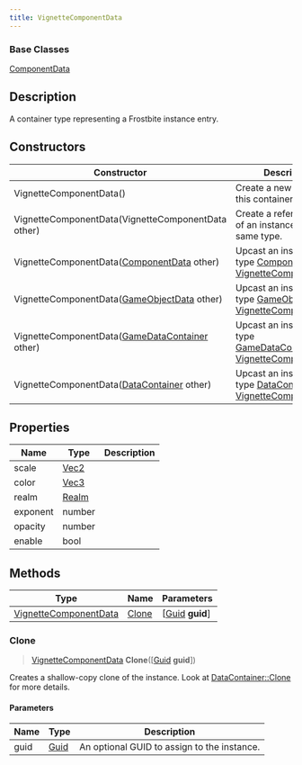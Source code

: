 ```yaml
---
title: VignetteComponentData
---
```

### Base Classes

[ComponentData](ComponentData)

## Description

A container type representing a Frostbite instance entry.

## Constructors

| Constructor                                                                      | Description                                                                                                                       |
| -------------------------------------------------------------------------------- | --------------------------------------------------------------------------------------------------------------------------------- |
| VignetteComponentData()                                                          | Create a new instance of this container type.                                                                                     |
| VignetteComponentData(VignetteComponentData other)                               | Create a reference copy of an instance of the same type.                                                                          |
| VignetteComponentData([ComponentData](ComponentData) other)                      | Upcast an instance of type [ComponentData](ComponentData) to [VignetteComponentData](VignetteComponentData).                      |
| VignetteComponentData([GameObjectData](GameObjectData) other)                    | Upcast an instance of type [GameObjectData](GameObjectData) to [VignetteComponentData](VignetteComponentData).                    |
| VignetteComponentData([GameDataContainer](GameDataContainer) other)              | Upcast an instance of type [GameDataContainer](GameDataContainer) to [VignetteComponentData](VignetteComponentData).              |
| VignetteComponentData([DataContainer](/vext/ref/shared/class/datacontainer) other) | Upcast an instance of type [DataContainer](/vext/ref/shared/class/datacontainer) to [VignetteComponentData](VignetteComponentData). |

## Properties

| Name     | Type                              | Description |
| -------- | --------------------------------- | ----------- |
| scale    | [Vec2](/vext/ref/shared/class/Vec2) |             |
| color    | [Vec3](/vext/ref/shared/class/Vec3) |             |
| realm    | [Realm](Realm)                    |             |
| exponent | number                            |             |
| opacity  | number                            |             |
| enable   | bool                              |             |

## Methods

| Type                                           | Name            | Parameters                                     |
| ---------------------------------------------- | --------------- | ---------------------------------------------- |
| [VignetteComponentData](VignetteComponentData) | [Clone](#clone) | \[[Guid](/vext/ref/shared/class/guid) **guid**\] |

### Clone

> [VignetteComponentData](VignetteComponentData) **Clone**(\[[Guid](/vext/ref/shared/class/guid) **guid**\])

Creates a shallow-copy clone of the instance. Look at [DataContainer::Clone](/vext/ref/shared/class/datacontainer#clone) for more details.

#### Parameters

| Name | Type         | Description                                 |
| ---- | ------------ | ------------------------------------------- |
| guid | [Guid](Guid) | An optional GUID to assign to the instance. |
